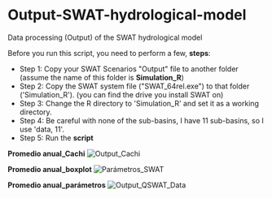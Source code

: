 # Output-SWAT-hydrological-model
Data processing (Output) of the SWAT hydrological model

<!--SWAT->
**SWAT** : https://swat.tamu.edu/

<!--Output_SWAT-->
Before you run this script, you need to perform a few, **steps**:

<!-- UL -->
* Step 1: Copy your SWAT Scenarios "Output" file to another folder (assume the name of this folder is **Simulation_R**)
* Step 2: Copy the SWAT system file ("SWAT_64rel.exe") to that folder ('Simulation_R'). (you can find the drive you install SWAT on)
* Step 3: Change the R directory to 'Simulation_R' and set it as a working directory.
* Step 4: Be careful with none of the sub-basins, I have 11 sub-basins, so I use 'data, 11'.
* Step 5: Run the **script**
<!-- UL -->
**Promedio anual_Cachi**
![Output_Cachi](https://user-images.githubusercontent.com/107366367/186157971-fe4de1b9-d2f1-4ddb-b223-1be071efbc2e.png)

<!-- UL -->
**Promedio anual_boxplot**
![Parámetros_SWAT](https://user-images.githubusercontent.com/107366367/186549121-234d9eb8-91fe-4d80-a17c-44208ee2dc01.png)

**Promedio anual_parámetros**
![Output_QSWAT_Data](https://user-images.githubusercontent.com/107366367/186549167-91316081-23a4-4aca-96ea-387fc18b6c61.png)
